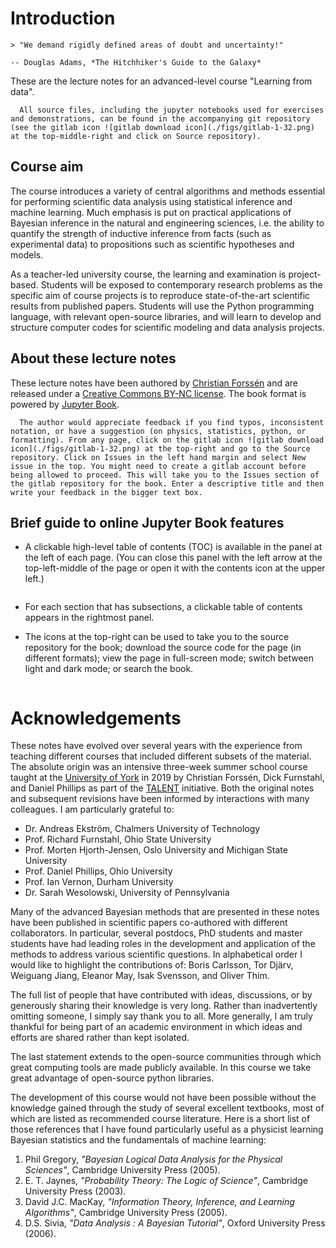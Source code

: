# Introduction

```{epigraph}
> "We demand rigidly defined areas of doubt and uncertainty!"

-- Douglas Adams, *The Hitchhiker's Guide to the Galaxy*
```

These are the lecture notes for an advanced-level course "Learning from data".

```{admonition} Accompanying git repository
  All source files, including the jupyter notebooks used for exercises and demonstrations, can be found in the accompanying git repository (see the gitlab icon ![gitlab download icon](./figs/gitlab-1-32.png) at the top-middle-right and click on Source repository).
  ```

## Course aim
The course introduces a variety of central algorithms and methods essential for performing scientific data analysis using statistical inference and machine learning. Much emphasis is put on practical applications of Bayesian inference in the natural and engineering sciences, i.e. the ability to quantify the strength of inductive inference from facts (such as experimental data) to propositions such as scientific hypotheses and models.

As a teacher-led university course, the learning and examination is project-based. Students will be exposed to contemporary research problems as the specific aim of course projects is to reproduce state-of-the-art scientific results from published papers. Students will use the Python programming language, with relevant open-source libraries, and will learn to develop and structure computer codes for scientific modeling and data analysis projects.

<!-- !split -->
## About these lecture notes

These lecture notes have been authored by [Christian Forssén](https://www.chalmers.se/en/persons/f2bcf/) and are released under a [Creative Commons BY-NC license](https://creativecommons.org/licenses/by-nc/4.0/). The book format is powered by [Jupyter Book](https://jupyterbook.org/).

```{admonition} Open an issue
  The author would appreciate feedback if you find typos, inconsistent notation, or have a suggestion (on physics, statistics, python, or formatting). From any page, click on the gitlab icon ![gitlab download icon](./figs/gitlab-1-32.png) at the top-right and go to the Source repository. Click on Issues in the left hand margin and select New issue in the top. You might need to create a gitlab account before being allowed to proceed. This will take you to the Issues section of the gitlab repository for the book. Enter a descriptive title and then write your feedback in the bigger text box.
  ```
  
## Brief guide to online Jupyter Book features

* A clickable high-level table of contents (TOC) is available in the panel at the left of each page. (You can close this panel with the left arrow at the top-left-middle of the page or open it with the contents icon at the upper left.) 

    ```{admonition} Icons and menus
* For each section that has subsections, a clickable table of contents appears in the rightmost panel.
* The icons at the top-right can be used to take you to the source repository for the book; download the source code for the page (in different formats); view the page in full-screen mode; switch between light and dark mode; or search the book.
    ```

# Acknowledgements

These notes have evolved over several years with the experience from teaching different courses that included different subsets of the material. The absolute origin was an intensive three-week summer school course taught at the [University of York](https://www.york.ac.uk/) in 2019 by Christian Forssén, Dick Furnstahl, and Daniel Phillips as part of the [TALENT](https://fribtheoryalliance.org/TALENT/) initiative. Both the original notes and subsequent revisions have been informed by interactions with many colleagues. I am particularly grateful to:

* Dr. Andreas Ekström, Chalmers University of Technology
* Prof. Richard Furnstahl, Ohio State University
* Prof. Morten Hjorth-Jensen, Oslo University and Michigan State University
* Prof. Daniel Phillips, Ohio University
* Prof. Ian Vernon, Durham University
* Dr. Sarah Wesolowski, University of Pennsylvania

Many of the advanced Bayesian methods that are presented in these notes have been published in scientific papers co-authored with different collaborators. In particular, several postdocs, PhD students and master students have had leading roles in the development and application of the methods to address various scientific questions. In alphabetical order I would like to highlight the contributions of: Boris Carlsson, Tor Djärv, Weiguang Jiang, Eleanor May, Isak Svensson, and Oliver Thim.

The full list of people that have contributed with ideas, discussions, or by generously sharing their knowledge is very long. Rather than inadvertently omitting someone, I simply say thank you to all. More generally, I am truly thankful for being part of an academic environment in which ideas and efforts are shared rather than kept isolated.

The last statement extends to the open-source communities through which great computing tools are made publicly available. In this course we take great advantage of open-source python libraries.  

The development of this course would not have been possible without the knowledge gained through the study of several excellent textbooks, most of which are listed as recommended course literature. Here is a short list of those references that I have found particularly useful as a physicist learning Bayesian statistics and the fundamentals of machine learning:

1. Phil Gregory, *"Bayesian Logical Data Analysis for the Physical Sciences"*, Cambridge University Press (2005).
2. E. T. Jaynes, *"Probability Theory: The Logic of Science"*, Cambridge University Press (2003).
3. David J.C. MacKay, *"Information Theory, Inference, and Learning Algorithms"*, Cambridge University Press (2005).
4. D.S. Sivia, *"Data Analysis : A Bayesian Tutorial"*, Oxford University Press (2006).

